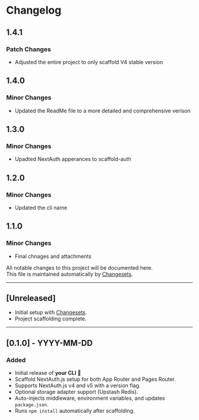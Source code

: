 # Changelog

## 1.4.1

### Patch Changes

- Adjusted the entire project to only scaffold V4 stable version

## 1.4.0

### Minor Changes

- Updated the ReadMe file to a more detailed and comprehensive verison

## 1.3.0

### Minor Changes

- Upadted NextAuth apperances to scaffold-auth

## 1.2.0

### Minor Changes

- Updated the cli name

## 1.1.0

### Minor Changes

- Final chnages and attachments

All notable changes to this project will be documented here.  
This file is maintained automatically by [Changesets](https://github.com/changesets/changesets).

---

## [Unreleased]

- Initial setup with [Changesets](https://github.com/changesets/changesets).
- Project scaffolding complete.

---

## [0.1.0] - YYYY-MM-DD

### Added

- Initial release of **your CLI** 🎉
- Scaffold NextAuth.js setup for both App Router and Pages Router.
- Supports NextAuth.js v4 and v5 with a version flag.
- Optional storage adapter support (Upstash Redis).
- Auto-injects middleware, environment variables, and updates `package.json`.
- Runs `npm install` automatically after scaffolding.

